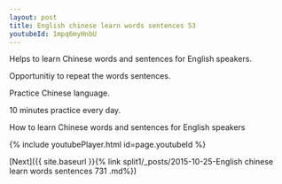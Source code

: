 ```yaml
---
layout: post
title: English chinese learn words sentences 53 
youtubeId: 1mpq6myHnbU
---
```

 
 
Helps to learn Chinese words and sentences for English speakers.

Opportunitiy to repeat the words sentences. 

Practice Chinese language. 
 
10 minutes practice every day. 
 
How to learn Chinese words and sentences for English speakers 
 
{% include youtubePlayer.html id=page.youtubeId %}
 
 
[Next]({{ site.baseurl }}{% link  split1/_posts/2015-10-25-English chinese learn words sentences 731 .md%})
 
